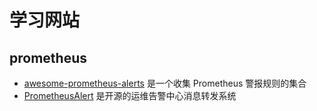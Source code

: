 # 学习网站

## prometheus

- [awesome-prometheus-alerts](https://github.com/samber/awesome-prometheus-alerts) 是一个收集 Prometheus 警报规则的集合
- [PrometheusAlert](https://github.com/feiyu563/PrometheusAlert) 是开源的运维告警中心消息转发系统

















